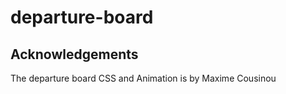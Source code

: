 # departure-board

## Acknowledgements

The departure board CSS and Animation is by Maxime Cousinou

